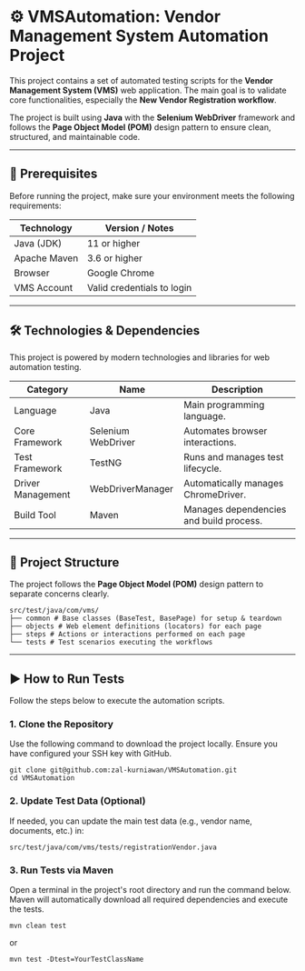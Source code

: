 # ⚙️ VMSAutomation: Vendor Management System Automation Project

This project contains a set of automated testing scripts for the **Vendor Management System (VMS)** web application. The main goal is to validate core functionalities, especially the **New Vendor Registration workflow**.

The project is built using **Java** with the **Selenium WebDriver** framework and follows the **Page Object Model (POM)** design pattern to ensure clean, structured, and maintainable code.

---

## 🚀 Prerequisites

Before running the project, make sure your environment meets the following requirements:

| Technology   | Version / Notes            |
| ------------ | -------------------------- |
| Java (JDK)   | 11 or higher               |
| Apache Maven | 3.6 or higher              |
| Browser      | Google Chrome              |
| VMS Account  | Valid credentials to login |

---

## 🛠️ Technologies & Dependencies

This project is powered by modern technologies and libraries for web automation testing.

| Category          | Name               | Description                             |
| ----------------- | ------------------ | --------------------------------------- |
| Language          | Java               | Main programming language.              |
| Core Framework    | Selenium WebDriver | Automates browser interactions.         |
| Test Framework    | TestNG             | Runs and manages test lifecycle.        |
| Driver Management | WebDriverManager   | Automatically manages ChromeDriver.     |
| Build Tool        | Maven              | Manages dependencies and build process. |

---

## 📂 Project Structure

The project follows the **Page Object Model (POM)** design pattern to separate concerns clearly.

```
src/test/java/com/vms/
├── common # Base classes (BaseTest, BasePage) for setup & teardown
├── objects # Web element definitions (locators) for each page
├── steps # Actions or interactions performed on each page
└── tests # Test scenarios executing the workflows
```

---

## ▶️ How to Run Tests

Follow the steps below to execute the automation scripts.

### 1. Clone the Repository

Use the following command to download the project locally. Ensure you have configured your SSH key with GitHub.

```
git clone git@github.com:zal-kurniawan/VMSAutomation.git
cd VMSAutomation
```

### 2. Update Test Data (Optional)

If needed, you can update the main test data (e.g., vendor name, documents, etc.) in:

`src/test/java/com/vms/tests/registrationVendor.java`

### 3. Run Tests via Maven

Open a terminal in the project's root directory and run the command below. Maven will automatically download all required dependencies and execute the tests.

```
mvn clean test
```
or
```
mvn test -Dtest=YourTestClassName
```
